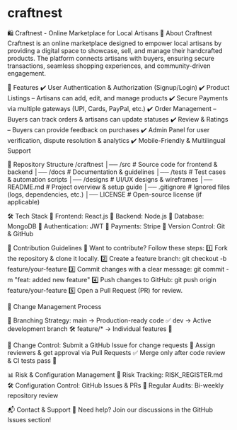# craftnest
🛍️ Craftnest - Online Marketplace for Local Artisans
📌 About Craftnest
Craftnest is an online marketplace designed to empower local artisans by providing a digital space to showcase, sell, and manage their handcrafted products. The platform connects artisans with buyers, ensuring secure transactions, seamless shopping experiences, and community-driven engagement.

🚀 Features
✔️ User Authentication & Authorization (Signup/Login)
✔️ Product Listings – Artisans can add, edit, and manage products
✔️ Secure Payments via multiple gateways (UPI, Cards, PayPal, etc.)
✔️ Order Management – Buyers can track orders & artisans can update statuses
✔️ Review & Ratings – Buyers can provide feedback on purchases
✔️ Admin Panel for user verification, dispute resolution & analytics
✔️ Mobile-Friendly & Multilingual Support

📂 Repository Structure
/craftnest
│── /src       # Source code for frontend & backend
│── /docs      # Documentation & guidelines
│── /tests     # Test cases & automation scripts
│── /designs   # UI/UX designs & wireframes
│── README.md  # Project overview & setup guide
│── .gitignore # Ignored files (logs, dependencies, etc.)
│── LICENSE    # Open-source license (if applicable)

🛠️ Tech Stack
🔹 Frontend: React.js 
🔹 Backend: Node.js 
🔹 Database: MongoDB
🔹 Authentication: JWT 
🔹 Payments: Stripe 
🔹 Version Control: Git & GitHub

📝 Contribution Guidelines
👥 Want to contribute? Follow these steps:
1️⃣ Fork the repository & clone it locally.
2️⃣ Create a feature branch: git checkout -b feature/your-feature
3️⃣ Commit changes with a clear message: git commit -m "feat: added new feature"
4️⃣ Push changes to GitHub: git push origin feature/your-feature
5️⃣ Open a Pull Request (PR) for review.

📌 Change Management Process

🔄 Branching Strategy:
main → Production-ready code ✅
dev → Active development branch 🛠️
feature/* → Individual features 🔧

📌 Change Control:
Submit a GitHub Issue for change requests 📝
Assign reviewers & get approval via Pull Requests ✅
Merge only after code review & CI tests pass 🚀


📊 Risk & Configuration Management
🔴 Risk Tracking: RISK_REGISTER.md
🛠 Configuration Control: GitHub Issues & PRs
📅 Regular Audits: Bi-weekly repository review

📬 Contact & Support
💬 Need help? Join our discussions in the GitHub Issues section!

